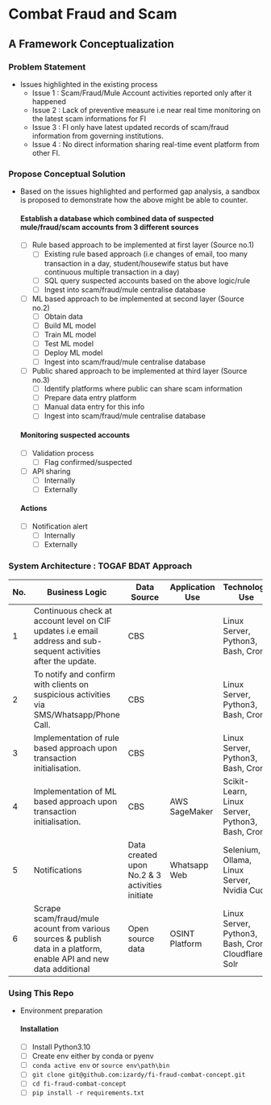 # Combat Fraud and Scam
## A Framework Conceptualization
### Problem Statement
- Issues highlighted in the existing process
    - Issue 1 : Scam/Fraud/Mule Account activities reported only after it happened
    - Issue 2 : Lack of preventive measure i.e near real time monitoring on the latest scam informations for FI
    - Issue 3 : FI only have latest updated records of scam/fraud information from governing institutions. 
    - Issue 4 : No direct information sharing real-time event platform from other FI. 
### Propose Conceptual Solution
- Based on the issues highlighted and performed gap analysis, a sandbox is proposed to demonstrate how the above might be able to counter.
  #### Establish a database which combined data of suspected mule/fraud/scam accounts from 3 different sources
    - [ ] Rule based approach to be implemented at first layer (Source no.1)
        - [ ] Existing rule based approach (i.e changes of email, too many transaction in a day, student/housewife status but have continuous multiple transaction in a day)
        - [ ] SQL query suspected accounts based on the above logic/rule
        - [ ] Ingest into scam/fraud/mule centralise database
    - [ ] ML based approach to be implemented at second layer (Source no.2)
        - [ ] Obtain data
        - [ ] Build ML model
        - [ ] Train ML model
        - [ ] Test ML model
        - [ ] Deploy ML model
        - [ ] Ingest into scam/fraud/mule centralise database
    - [ ] Public shared approach to be implemented at third layer (Source no.3)
        - [ ] Identify platforms where public can share scam information
        - [ ] Prepare data entry platform
        - [ ] Manual data entry for this info
        - [ ] Ingest into scam/fraud/mule centralise database
  #### Monitoring suspected accounts
     - [ ] Validation process
         - [ ] Flag confirmed/suspected 
     - [ ] API sharing
         - [ ] Internally
         - [ ] Externally 
  #### Actions        
     - [ ] Notification alert
        - [ ] Internally
        - [ ] Externally 
                
### System Architecture : TOGAF BDAT Approach

| No. |Business Logic| Data Source | Application Use | Technology Use  |
--|------------|-------------|-----------------|-----------------|
|1|Continuous check at account level on CIF updates i.e email address and sub-sequent activities after the update.| CBS | | Linux Server, Python3, Bash, Cron |
|2|To notify and confirm with clients on suspicious activities via SMS/Whatsapp/Phone Call.|CBS| | Linux Server, Python3, Bash, Cron |
|3|Implementation of rule based approach upon transaction initialisation. | CBS| | Linux Server, Python3, Bash, Cron|
|4|Implementation of ML based approach upon transaction initialisation. | CBS| AWS SageMaker  | Scikit-Learn, Linux Server, Python3, Bash, Cron |
|5|Notifications | Data created upon No.2 & 3 activities initiate | Whatsapp Web| Selenium, Ollama, Linux Server, Nvidia Cuda |
|6|Scrape scam/fraud/mule acount from various sources & publish data in a platform, enable API and new data additional | Open source data| OSINT Platform | Linux Server, Python3, Bash, Cron, Cloudflare, Solr|

### Using This Repo
- Environment preparation
  #### Installation
     - [ ] Install Python3.10
     - [ ] Create env either by conda or pyenv
     - [ ] ```conda active env``` or ```source env\path\bin```
     - [ ] ```git clone git@github.com:izardy/fi-fraud-combat-concept.git```
     - [ ] ```cd fi-fraud-combat-concept```
     - [ ] ```pip install -r requirements.txt```   

